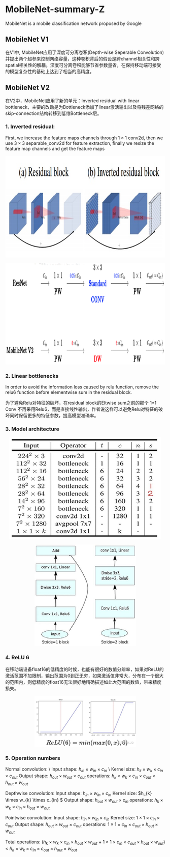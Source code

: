 # MobileNet-summary-Z
MobileNet is a mobile classification network proposed by Google

## MobileNet V1
在V1中, MobileNet应用了深度可分离卷积(Depth-wise Seperable Convolution)并提出两个超参来控制网络容量，这种卷积背后的假设是跨channel相关性和跨spatial相关性的解耦。深度可分离卷积能够节省参数量省，在保持移动端可接受的模型复杂性的基础上达到了相当的高精度。

## MobileNet V2
在V2中，MobileNet应用了新的单元：Inverted residual with linear bottleneck，主要的改动是为Bottleneck添加了linear激活输出以及将残差网络的skip-connection结构转移到低维Bottleneck层。

### 1. Inverted residual:

First, we increase the feature maps channels through $1 \times 1$ conv2d, then we use $3 \times 3$ separable_conv2d for feature extraction, finally we resize the feature map channels and get the feature maps

<p align="center">
    <img src="images/inverted_residual_1.jpg", width="640", height='320'>

<p align="center">
    <img src="images/inverted_residuals.png", width="640", height='320'>


### 2. Linear bottlenecks

In order to avoid the information loss caused by relu function, remove the relu6 function before elementwise sum in the residual block.

为了避免Relu对特征的破坏，在residual block的Eltwise sum之前的那个 1*1 Conv 不再采用Relu6，而是直接线性输出，作者说这样可以避免Relu对特征的破坏同时保留更多的特征参数，提高模型准确率。

### 3. Model architecture

<p align="center">
    <img src="images/model.jpg", width="480", height='320'>

<p align="center">
    <img src="images/block.jpg", width="320", height='320'>

### 4. ReLU 6
在移动端设备float16的低精度的时候，也能有很好的数值分辨率，如果对ReLU的激活范围不加限制，输出范围为0到正无穷，如果激活值非常大，分布在一个很大的范围内，则低精度的float16无法很好地精确描述如此大范围的数值，带来精度损失。
<p align="center">
    <img src="images/relu6.png", width="320", height='160'>

### 5. Operation numbers

Normal convolution: \\
Input shape: $h_{in} \times w_{in} \times c_{in}$ \\
Kernel size: $h_{k} \times w_{k} \times c_{in} \times c_{out}$
Output shape: $h_{out} \times w_{out} \times c_{out}$
operations: $h_{k} \times w_{k} \times c_{in} \times c_{out} \times h_{out} \times w_{out}$

Depthwise convolution:
Input shape: $h_{in} \times w_{in} \times c_{in}$
Kernel size: $h_{k} \times w_{k} \times c_{in} $
Output shape: $h_{out} \times w_{out} \times c_{in}$
operations: $h_{k} \times w_{k} \times c_{in} \times h_{out} \times w_{out}$

Pointwise convolution:
Input shape: $h_{in} \times w_{in} \times c_{in}$
Kernel size: $1 \times 1 \times c_{in} \times c_{out}$
Output shape: $h_{out} \times w_{out} \times c_{out}$
operations: $1 \times 1 \times c_{in} \times c_{out} \times h_{out} \times w_{out}$

Total operations: ($h_{k} \times w_{k} \times c_{in} \times h_{out} \times w_{out}$ +  $1 \times 1 \times c_{in} \times c_{out} \times h_{out} \times w_{out}$) $<$ $h_{k} \times w_{k} \times c_{in} \times c_{out} \times h_{out} \times w_{out}$
